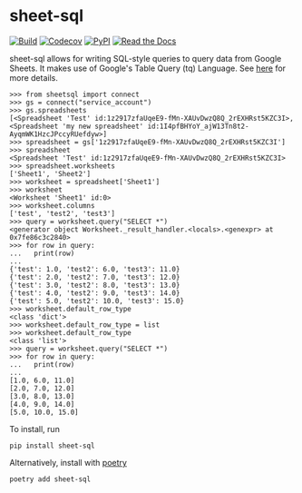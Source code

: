 # sheet-sql

[![Build](https://github.com/andyh1203/sheet-sql/workflows/ci/badge.svg)](https://github.com/andyh1203/sheet-sql/actions?workflow=ci)
[![Codecov](https://codecov.io/gh/andyh1203/sheet-sql/branch/master/graph/badge.svg)](https://codecov.io/gh/andyh1203/sheet-sql)
[![PyPI](https://img.shields.io/pypi/v/sheet-sql.svg)](https://pypi.org/project/sheet-sql/)
[![Read the Docs](https://readthedocs.org/projects/sheet-sql/badge/)](https://sheet-sql.readthedocs.io/)

sheet-sql allows for writing SQL-style queries to query data from Google Sheets.
It makes use of Google's Table Query (tq) Language. See [here](https://developers.google.com/chart/interactive/docs/querylanguage) for more details.

    >>> from sheetsql import connect
    >>> gs = connect("service_account")
    >>> gs.spreadsheets
    [<Spreadsheet 'Test' id:1z2917zfaUqeE9-fMn-XAUvDwzQ8Q_2rEXHRst5KZC3I>, <Spreadsheet 'my new spreadsheet' id:1I4pfBHYoY_ajW13Tn8t2-AyqmWK1HzcJPccyRUefdyw>]
    >>> spreadsheet = gs['1z2917zfaUqeE9-fMn-XAUvDwzQ8Q_2rEXHRst5KZC3I']
    >>> spreadsheet
    <Spreadsheet 'Test' id:1z2917zfaUqeE9-fMn-XAUvDwzQ8Q_2rEXHRst5KZC3I>
    >>> spreadsheet.worksheets
    ['Sheet1', 'Sheet2']
    >>> worksheet = spreadsheet['Sheet1']
    >>> worksheet
    <Worksheet 'Sheet1' id:0>
    >>> worksheet.columns
    ['test', 'test2', 'test3']
    >>> query = worksheet.query("SELECT *")
    <generator object Worksheet._result_handler.<locals>.<genexpr> at 0x7fe86c3c2840>
    >>> for row in query:
    ...   print(row)
    ...
    {'test': 1.0, 'test2': 6.0, 'test3': 11.0}
    {'test': 2.0, 'test2': 7.0, 'test3': 12.0}
    {'test': 3.0, 'test2': 8.0, 'test3': 13.0}
    {'test': 4.0, 'test2': 9.0, 'test3': 14.0}
    {'test': 5.0, 'test2': 10.0, 'test3': 15.0}
    >>> worksheet.default_row_type
    <class 'dict'>
    >>> worksheet.default_row_type = list
    >>> worksheet.default_row_type
    <class 'list'>
    >>> query = worksheet.query("SELECT *")
    >>> for row in query:
    ...   print(row)
    ...
    [1.0, 6.0, 11.0]
    [2.0, 7.0, 12.0]
    [3.0, 8.0, 13.0]
    [4.0, 9.0, 14.0]
    [5.0, 10.0, 15.0]

To install, run

    pip install sheet-sql

Alternatively, install with [poetry](https://python-poetry.org/)

    poetry add sheet-sql
